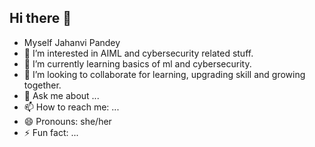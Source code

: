 ## Hi there 👋

<!--
**jahanvipandey6693/jahanvipandey6693** is a ✨ _special_ ✨ repository because its `README.md` (this file) appears on your GitHub profile.

Here are some ideas to get you started:
-->

- Myself Jahanvi Pandey 
- 🔭 I’m interested in AIML and cybersecurity related stuff.
- 🌱 I’m currently learning basics of ml and cybersecurity.
- 👯 I’m looking to collaborate for learning, upgrading skill and growing together.
- 💬 Ask me about ...
- 📫 How to reach me: ...
- 😄 Pronouns: she/her
- ⚡ Fun fact: ...

